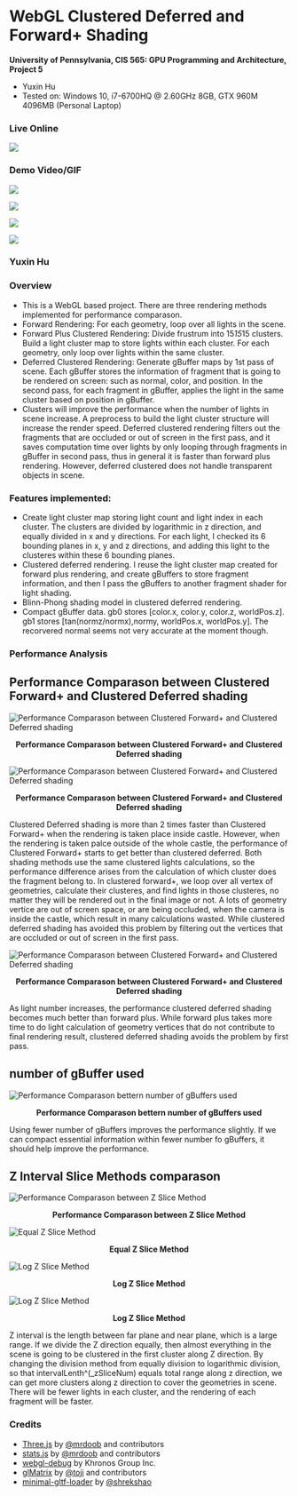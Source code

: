 WebGL Clustered Deferred and Forward+ Shading
======================

**University of Pennsylvania, CIS 565: GPU Programming and Architecture, Project 5**

* Yuxin Hu
* Tested on: Windows 10, i7-6700HQ @ 2.60GHz 8GB, GTX 960M 4096MB (Personal Laptop)

### Live Online

[![](img/ThumbNail.PNG)](https://huyuxin.github.io/Project5-WebGL-Clustered-Deferred-Forward-Plus/)

### Demo Video/GIF

![](img/RenderResultSame.gif)

![](img/RenderResultBlinn.gif)

![](img/BlinnPhongBetter.gif)

![](img/ZLogIntervalResult.gif)

### Yuxin Hu

### Overview
* This is a WebGL based project. There are three rendering methods implemented for performance comparason.
* Forward Rendering: For each geometry, loop over all lights in the scene.
* Forward Plus Clustered Rendering: Divide frustrum into 15*15*15 clusters. Build a light cluster map to store lights within each cluster. For each geometry, only loop over lights within the same cluster.
* Deferred Clustered Rendering: Generate gBuffer maps by 1st pass of scene. Each gBuffer stores the information of fragment that is going to be rendered on screen: such as normal, color, and position. In the second pass, for each fragment in gBuffer, applies the light in the same cluster based on position in gBuffer.
* Clusters will improve the performance when the number of lights in scene increase. A preprocess to build the light cluster structure will increase the render speed. Deferred clustered rendering filters out the fragments that are occluded or out of screen in the first pass, and it saves computation time over lights by only looping through fragments in gBuffer in second pass, thus in general it is faster than forward plus rendering. However, deferred clustered does not handle transparent objects in scene.

### Features implemented:
* Create light cluster map storing light count and light index in each cluster. The clusters are divided by logarithmic in z direction, and equally divided in x and y directions. For each light, I checked its 6 bounding planes in x, y and z directions, and adding this light to the clusteres within these 6 bounding planes.
* Clustered deferred rendering. I reuse the light cluster map created for forward plus rendering, and create gBuffers to store fragment information, and then I pass the gBuffers to another fragment shader for light shading.
* Blinn-Phong shading model in clustered deferred rendering.
* Compact gBuffer data. gb0 stores [color.x, color.y, color.z, worldPos.z]. gb1 stores [tan(normz/normx),normy, worldPos.x, worldPos.y]. The recorvered normal seems not very accurate at the moment though.

### Performance Analysis
## Performance Comparason between Clustered Forward+ and Clustered Deferred shading
![Performance Comparason between Clustered Forward+ and Clustered Deferred shading](/img/Performance1.PNG)
<p align="center"><b>Performance Comparason between Clustered Forward+ and Clustered Deferred shading</b></p>

![Performance Comparason between Clustered Forward+ and Clustered Deferred shading](/img/Performance2.PNG)
<p align="center"><b>Performance Comparason between Clustered Forward+ and Clustered Deferred shading</b></p>

Clustered Deferred shading is more than 2 times faster than Clustered Forward+ when the rendering is taken place inside castle. However, when the rendering is taken palce outside of the whole castle, the performance of Clustered Forward+ starts to get better than clustered deferred. Both shading methods use the same clustered lights calculations, so the performance difference arises from the calculation of which cluster does the fragment belong to. In clustered forward+, we loop over all vertex of geometries, calculate their clusteres, and find lights in those clusteres, no matter they will be rendered out in the final image or not. A lots of geometry vertice are out of screen space, or are being occluded, when the camera is inside the castle, which result in many calculations wasted. While clustered deferred shading has avoided this problem by filtering out the vertices that are occluded or out of screen in the first pass.

![Performance Comparason between Clustered Forward+ and Clustered Deferred shading](/img/Performance3.PNG)
<p align="center"><b>Performance Comparason between Clustered Forward+ and Clustered Deferred shading</b></p> 

As light number increases, the performance clustered deferred shading becomes much better than forward plus. While forward plus takes more time to do light calculation of geometry vertices that do not contribute to final rendering result, clustered deferred shading avoids the problem by first pass.

## number of gBuffer used
![Performance Comparason bettern number of gBuffers used](/img/Performance5.PNG)
<p align="center"><b>Performance Comparason bettern number of gBuffers used</b></p> 

Using fewer number of gBuffers improves the performance slightly. If we can compact essential information within fewer number fo gBuffers, it should help improve the performance.

## Z Interval Slice Methods comparason
![Performance Comparason between Z Slice Method](/img/Performance4.PNG)
<p align="center"><b>Performance Comparason between Z Slice Method</b></p> 

![Equal Z Slice Method](/img/equalZ.PNG)
<p align="center"><b>Equal Z Slice Method</b></p> 

![Log Z Slice Method](/img/logZ2.PNG)
<p align="center"><b>Log Z Slice Method</b></p> 

![Log Z Slice Method](/img/LogZ.PNG)
<p align="center"><b>Log Z Slice Method</b></p> 

Z interval is the length between far plane and near plane, which is a large range. If we divide the Z direction equally, then almost everything in the scene is going to be clustered in the first cluster along Z direction. By changing the division method from equally division to logarithmic division, so that intervalLenth^(_zSliceNum) equals total range along z direction, we can get more clusters along z direction to cover the geometries in scene. There will be fewer lights in each cluster, and the rendering of each fragment will be faster.


### Credits

* [Three.js](https://github.com/mrdoob/three.js) by [@mrdoob](https://github.com/mrdoob) and contributors
* [stats.js](https://github.com/mrdoob/stats.js) by [@mrdoob](https://github.com/mrdoob) and contributors
* [webgl-debug](https://github.com/KhronosGroup/WebGLDeveloperTools) by Khronos Group Inc.
* [glMatrix](https://github.com/toji/gl-matrix) by [@toji](https://github.com/toji) and contributors
* [minimal-gltf-loader](https://github.com/shrekshao/minimal-gltf-loader) by [@shrekshao](https://github.com/shrekshao)
